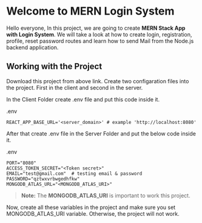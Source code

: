 # Welcome to MERN Login System

Hello everyone, In this project, we are going to create **MERN Stack App with Login System**. 
We will take a look at how to create login, registration, profile, reset password routes and learn
how to send Mail from the Node.js backend application.

## Working with the Project

Download this project from above link. Create two configaration files into the project.
First in the client and second in the server.

In the Client Folder create .env file and put this code inside it.

.env
```
REACT_APP_BASE_URL='<server_domain>' # example 'http://localhost:8080'
```


After that create .env file in the Server Folder and put the below code inside it.

.env
```
PORT="8080"
ACCESS_TOKEN_SECRET="<Token secret>"
EMAIL="test@gmail.com"  # testing email & password
PASSWORD="qztwxvrbwgedhfkw"
MONGODB_ATLAS_URL="<MONGODB_ATLAS_URI>"
```

> **Note:** The **MONGODB_ATLAS_URI** is important to work this project.

Now, create all these variables in the project and make sure you set MONGODB_ATLAS_URI variable.
Otherwise, the project will not work.
